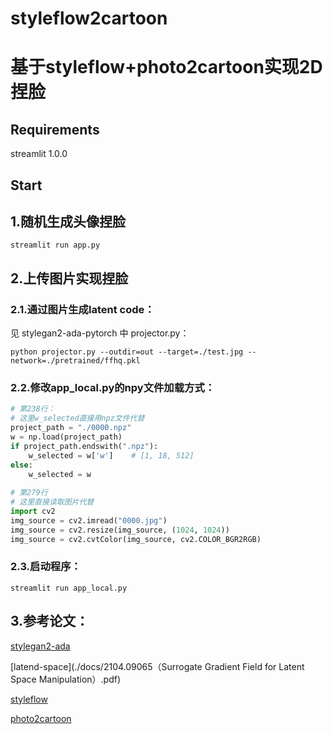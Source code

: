 # styleflow2cartoon

# 基于styleflow+photo2cartoon实现2D捏脸

## Requirements

streamlit 1.0.0

## Start

## 1.随机生成头像捏脸

``` shell
streamlit run app.py
```

## 2.上传图片实现捏脸

### 2.1.通过图片生成latent code：

见 stylegan2-ada-pytorch 中 projector.py：

``` Shell
python projector.py --outdir=out --target=./test.jpg --network=./pretrained/ffhq.pkl
```

### 2.2.修改app_local.py的npy文件加载方式：

``` Python
# 第238行：
# 这里w_selected直接用npz文件代替
project_path = "./0000.npz"
w = np.load(project_path)
if project_path.endswith(".npz"):
	w_selected = w['w']    # [1, 18, 512]
else:
	w_selected = w
	
# 第279行
# 这里直接读取图片代替
import cv2
img_source = cv2.imread("0000.jpg")
img_source = cv2.resize(img_source, (1024, 1024))
img_source = cv2.cvtColor(img_source, cv2.COLOR_BGR2RGB)
```

### 2.3.启动程序：

``` Shell
streamlit run app_local.py
```

## 3.参考论文：

[stylegan2-ada](./docs/2006.06676（stylegan2-ada）.pdf)

[latend-space](./docs/2104.09065（Surrogate Gradient Field for Latent Space Manipulation）.pdf)

[styleflow](./docs/2008.02401v2（StyleFlow）.pdf)

[photo2cartoon](./docs/2007.13332v1（photo2cartoon）.pdf)




